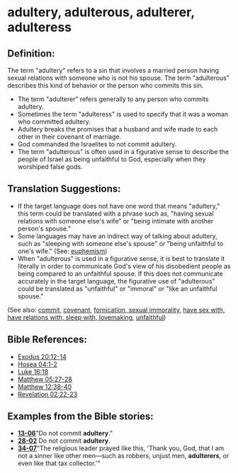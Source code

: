 # adultery, adulterous, adulterer, adulteress #

## Definition: ##

The term "adultery" refers to a sin that involves a married person having sexual relations with someone who is not his spouse. The term "adulterous" describes this kind of behavior or the person who commits this sin.

* The term "adulterer" refers generally to any person who commits adultery.
* Sometimes the term "adulteress" is used to specify that it was a woman who committed adultery.
* Adultery breaks the promises that a husband and wife made to each other in their covenant of marriage.
* God commanded the Israelites to not commit adultery.
* The term "adulterous" is often used in a figurative sense to describe the people of Israel as being unfaithful to God, especially when they worshiped false gods.

## Translation Suggestions: ##

* If the target language does not have one word that means "adultery," this term could be translated with a phrase such as, "having sexual relations with someone else's wife" or "being intimate with another person's spouse."
* Some languages may have an indirect way of talking about adultery, such as "sleeping with someone else's spouse" or "being unfaithful to one's wife." (See: [euphemism](https://git.door43.org/Door43/en-ta-translate-vol2/src/master/content/figs_euphemism.md))
* When "adulterous" is used in a figurative sense, it is best to translate it literally in order to communicate God's view of his disobedient people as being compared to an unfaithful spouse. If this does not communicate accurately in the target language, the figurative use of "adulterous" could be translated as "unfaithful" or "immoral" or "like an unfaithful spouse." 

(See also: [commit](../other/commit.md), [covenant](../kt/covenant.md), [fornication, sexual immorality](../kt/fornication.md), [have sex with, have relations with, sleep with, lovemaking](../other/sex.md), [unfaithful](../kt/unfaithful.md))

## Bible References: ##

* [Exodus 20:12-14](https://door43.org/en/bible/notes/exo/20/12)
* [Hosea 04:1-2](https://door43.org/en/bible/notes/hos/04/01)
* [Luke 16:18](https://door43.org/en/bible/notes/luk/16/18)
* [Matthew 05:27-28](https://door43.org/en/bible/notes/mat/05/27)
* [Matthew 12:38-40](https://door43.org/en/bible/notes/mat/12/38)
* [Revelation 02:22-23](https://door43.org/en/bible/notes/rev/02/22)

## Examples from the Bible stories: ##

* __[13-06](https://door43.org/en/obs/notes/frames/13-06)__"Do not commit __adultery__."
* __[28-02](https://door43.org/en/obs/notes/frames/28-02)__ Do not commit __adultery__.
* __[34-07](https://door43.org/en/obs/notes/frames/34-07)__"The religious leader prayed like this, 'Thank you, God, that I am not a sinner like other men—such as robbers, unjust men, __adulterers__, or even like that tax collector.'"

